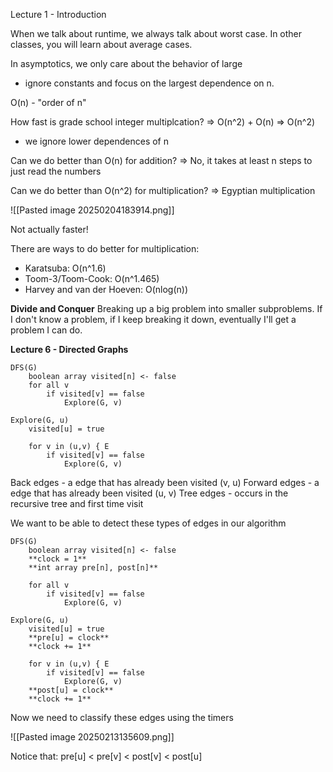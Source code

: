 
Lecture 1 - Introduction

When we talk about runtime, we always talk about worst case. In other classes, you will learn about average cases.

In asymptotics, we only care about the behavior of large 
- ignore constants and focus on the largest dependence on n.

O(n) - "order of n"

How fast is grade school integer multiplcation?
=> O(n^2) + O(n) => O(n^2)
- we ignore lower dependences of n

Can we do better than O(n) for addition?
=> No, it takes at least n steps to just read the numbers

Can we do better than O(n^2) for multiplication?
=> Egyptian multiplication

![[Pasted image 20250204183914.png]]

Not actually faster!

There are ways to do better for multiplication:
- Karatsuba: O(n^1.6)
- Toom-3/Toom-Cook: O(n^1.465)
- Harvey and van der Hoeven: O(nlog(n))


**Divide and Conquer**
Breaking up a big problem into smaller subproblems. If I don't know a problem, if I keep breaking it down, eventually I'll get a problem I can do.

**Lecture 6 - Directed Graphs**

```
DFS(G)
	boolean array visited[n] <- false 
	for all v
		if visited[v] == false
			Explore(G, v)
```
```
Explore(G, u)
	visited[u] = true

	for v in (u,v) { E
		if visited[v] == false
			Explore(G, v)
```

Back edges - a edge that has already been visited (v, u)
Forward edges - a edge that has already been visited (u, v)
Tree edges - occurs in the recursive tree and first time visit

We want to be able to detect these types of edges in our algorithm

```
DFS(G)
	boolean array visited[n] <- false
	**clock = 1**
	**int array pre[n], post[n]** 
	
	for all v
		if visited[v] == false
			Explore(G, v)
```
```
Explore(G, u)
	visited[u] = true
	**pre[u] = clock**
	**clock += 1**

	for v in (u,v) { E
		if visited[v] == false
			Explore(G, v)
	**post[u] = clock**
	**clock += 1**
```

Now we need to classify these edges using the timers

![[Pasted image 20250213135609.png]]

Notice that: pre[u] < pre[v] < post[v] < post[u]

